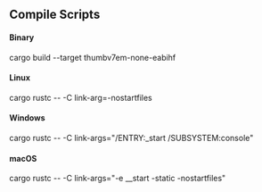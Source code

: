 ## Compile Scripts

#### Binary
cargo build --target thumbv7em-none-eabihf

#### Linux
cargo rustc -- -C link-arg=-nostartfiles
#### Windows
cargo rustc -- -C link-args="/ENTRY:_start /SUBSYSTEM:console"
#### macOS
cargo rustc -- -C link-args="-e __start -static -nostartfiles"